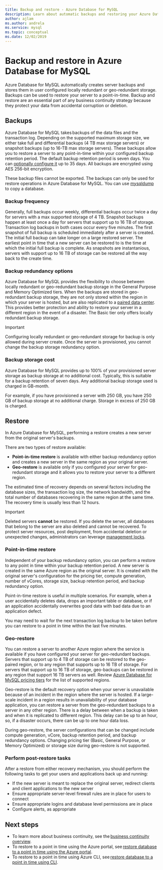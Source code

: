 ```yaml
---
title: Backup and restore - Azure Database for MySQL
description: Learn about automatic backups and restoring your Azure Database for MySQL server.
author: ajlam
ms.author: andrela
ms.service: mysql
ms.topic: conceptual
ms.date: 12/02/2019
---
```


# Backup and restore in Azure Database for MySQL

Azure Database for MySQL automatically creates server backups and stores them in user configured locally redundant or geo-redundant storage. Backups can be used to restore your server to a point-in-time. Backup and restore are an essential part of any business continuity strategy because they protect your data from accidental corruption or deletion.

## Backups

Azure Database for MySQL takes backups of the data files and the transaction log. Depending on the supported maximum storage size, we either take full and differential backups (4 TB max storage servers) or snapshot backups (up to 16-TB max storage servers). These backups allow you to restore a server to any point-in-time within your configured backup retention period. The default backup retention period is seven days. You can [optionally configure it](howto-restore-server-portal.md#set-backup-configuration) up to 35 days. All backups are encrypted using AES 256-bit encryption.

These backup files cannot be exported. The backups can only be used for restore operations in Azure Database for MySQL. You can use [mysqldump](concepts-migrate-dump-restore.md) to copy a database.

### Backup frequency

Generally, full backups occur weekly, differential backups occur twice a day for servers with a max supported storage of 4 TB. Snapshot backups happen at least once a day for servers that support up to 16 TB of storage. Transaction log backups in both cases occur every five minutes. The first snapshot of full backup is scheduled immediately after a server is created. The initial full backup can take longer on a large restored server. The earliest point in time that a new server can be restored to is the time at which the initial full backup is complete. As snapshots are instantanious, servers with support up to 16 TB of storage can be restored all the way back to the create time.

### Backup redundancy options

Azure Database for MySQL provides the flexibility to choose between locally redundant or geo-redundant backup storage in the General Purpose and Memory Optimized tiers. When the backups are stored in geo-redundant backup storage, they are not only stored within the region in which your server is hosted, but are also replicated to a [paired data center](https://docs.microsoft.com/azure/best-practices-availability-paired-regions). This provides better protection and ability to restore your server in a different region in the event of a disaster. The Basic tier only offers locally redundant backup storage.

> [!IMPORTANT]
> Configuring locally redundant or geo-redundant storage for backup is only allowed during server create. Once the server is provisioned, you cannot change the backup storage redundancy option.

### Backup storage cost

Azure Database for MySQL provides up to 100% of your provisioned server storage as backup storage at no additional cost. Typically, this is suitable for a backup retention of seven days. Any additional backup storage used is charged in GB-month.

For example, if you have provisioned a server with 250 GB, you have 250 GB of backup storage at no additional charge. Storage in excess of 250 GB is charged.

## Restore

In Azure Database for MySQL, performing a restore creates a new server from the original server's backups.

There are two types of restore available:

- **Point-in-time restore** is available with either backup redundancy option and creates a new server in the same region as your original server.
- **Geo-restore** is available only if you configured your server for geo-redundant storage and it allows you to restore your server to a different region.

The estimated time of recovery depends on several factors including the database sizes, the transaction log size, the network bandwidth, and the total number of databases recovering in the same region at the same time. The recovery time is usually less than 12 hours.

> [!IMPORTANT]
> Deleted servers **cannot** be restored. If you delete the server, all databases that belong to the server are also deleted and cannot be recovered. To protect server resources, post deployment, from accidental deletion or unexpected changes, administrators can leverage [management locks](https://docs.microsoft.com/azure/azure-resource-manager/resource-group-lock-resources).

### Point-in-time restore

Independent of your backup redundancy option, you can perform a restore to any point in time within your backup retention period. A new server is created in the same Azure region as the original server. It is created with the original server's configuration for the pricing tier, compute generation, number of vCores, storage size, backup retention period, and backup redundancy option.

Point-in-time restore is useful in multiple scenarios. For example, when a user accidentally deletes data, drops an important table or database, or if an application accidentally overwrites good data with bad data due to an application defect.

You may need to wait for the next transaction log backup to be taken before you can restore to a point in time within the last five minutes.

### Geo-restore

You can restore a server to another Azure region where the service is available if you have configured your server for geo-redundant backups. Servers that support up to 4 TB of storage can be restored to the geo-paired region, or to any region that supports up to 16 TB of storage. For servers that support up to 16 TB of storage, geo-backups can be restored in any region that support 16 TB servers as well. Review [Azure Database for MySQL pricing tiers](concepts-pricing-tiers.md) for the list of supported regions.

Geo-restore is the default recovery option when your server is unavailable because of an incident in the region where the server is hosted. If a large-scale incident in a region results in unavailability of your database application, you can restore a server from the geo-redundant backups to a server in any other region. There is a delay between when a backup is taken and when it is replicated to different region. This delay can be up to an hour, so, if a disaster occurs, there can be up to one hour data loss.

During geo-restore, the server configurations that can be changed include compute generation, vCore, backup retention period, and backup redundancy options. Changing pricing tier (Basic, General Purpose, or Memory Optimized) or storage size during geo-restore is not supported.

### Perform post-restore tasks

After a restore from either recovery mechanism, you should perform the following tasks to get your users and applications back up and running:

- If the new server is meant to replace the original server, redirect clients and client applications to the new server
- Ensure appropriate server-level firewall rules are in place for users to connect
- Ensure appropriate logins and database level permissions are in place
- Configure alerts, as appropriate

## Next steps

- To learn more about business continuity, see the [business continuity overview](concepts-business-continuity.md).
- To restore to a point in time using the Azure portal, see [restore database to a point in time using the Azure portal](howto-restore-server-portal.md).
- To restore to a point in time using Azure CLI, see [restore database to a point in time using CLI](howto-restore-server-cli.md).
